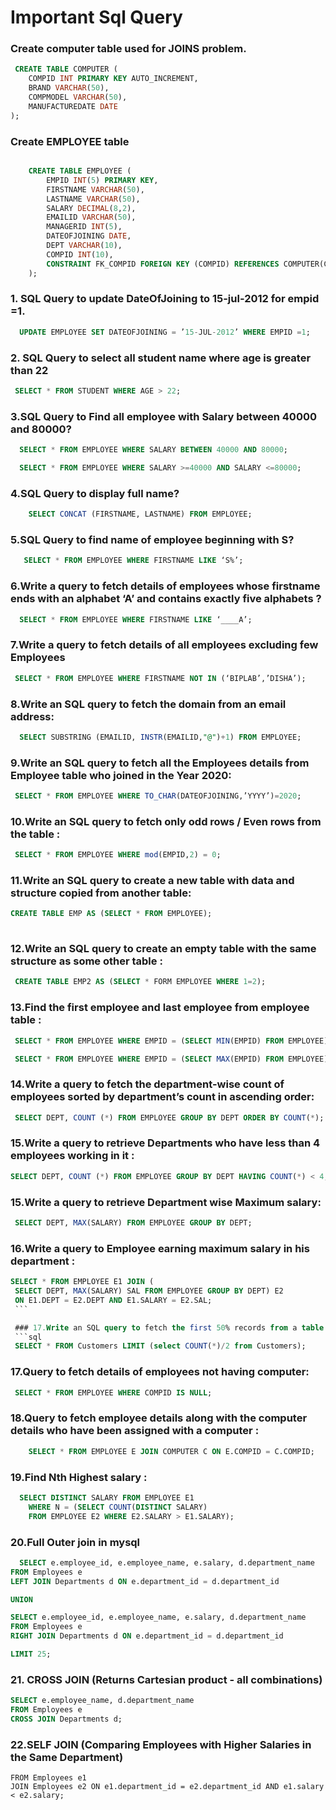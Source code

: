 # Important Sql Query

### Create computer table used for JOINS problem.
```sql
 CREATE TABLE COMPUTER (
    COMPID INT PRIMARY KEY AUTO_INCREMENT,
    BRAND VARCHAR(50),
    COMPMODEL VARCHAR(50),
    MANUFACTUREDATE DATE
);
```

### Create EMPLOYEE table
```sql

    CREATE TABLE EMPLOYEE (
        EMPID INT(5) PRIMARY KEY,
        FIRSTNAME VARCHAR(50),
        LASTNAME VARCHAR(50),
        SALARY DECIMAL(8,2),
        EMAILID VARCHAR(50),
        MANAGERID INT(5),
        DATEOFJOINING DATE,
        DEPT VARCHAR(10),
        COMPID INT(10),
        CONSTRAINT FK_COMPID FOREIGN KEY (COMPID) REFERENCES COMPUTER(COMPID)
    );

```


### 1. SQL Query to update DateOfJoining to 15-jul-2012 for empid =1.

```sql
  UPDATE EMPLOYEE SET DATEOFJOINING = ’15-JUL-2012’ WHERE EMPID =1;
```

### 2. SQL Query to select all student name where age is greater than 22

```sql
 SELECT * FROM STUDENT WHERE AGE > 22;
```

### 3.SQL Query to Find all employee with Salary between 40000 and 80000?

```sql
  SELECT * FROM EMPLOYEE WHERE SALARY BETWEEN 40000 AND 80000;

  SELECT * FROM EMPLOYEE WHERE SALARY >=40000 AND SALARY <=80000;
```

### 4.SQL Query to display full name?
```sql
    SELECT CONCAT (FIRSTNAME, LASTNAME) FROM EMPLOYEE;

```

### 5.SQL Query to find name of employee beginning with S?

```sql
   SELECT * FROM EMPLOYEE WHERE FIRSTNAME LIKE ‘S%’;
  ```

  ### 6.Write a query to fetch details of employees whose firstname ends with an alphabet ‘A’ and contains exactly five alphabets ?

  ```sql
    SELECT * FROM EMPLOYEE WHERE FIRSTNAME LIKE ‘____A’;
  ```

  ### 7.Write a query to fetch details of all employees excluding few Employees 

  ```sql
   SELECT * FROM EMPLOYEE WHERE FIRSTNAME NOT IN (‘BIPLAB’,’DISHA’);
  ```

  ### 8.Write an SQL query to fetch the domain from an email address:
  ```sql
    SELECT SUBSTRING (EMAILID, INSTR(EMAILID,"@")+1) FROM EMPLOYEE;

  ```
  ### 9.Write an SQL query to fetch all the Employees details from Employee table who joined in the Year 2020:
  ```sql
   SELECT * FROM EMPLOYEE WHERE TO_CHAR(DATEOFJOINING,’YYYY’)=2020;
  ```

  ### 10.Write an SQL query to fetch only odd rows / Even rows from the table :
  ```sql
   SELECT * FROM EMPLOYEE WHERE mod(EMPID,2) = 0;
  ```

  ### 11.Write an SQL query to create a new table with data and structure copied from another table:
  ```sql
  CREATE TABLE EMP AS (SELECT * FROM EMPLOYEE);
   
  ```
  ### 12.Write an SQL query to create an empty table with the same structure as some other table :
  ```sql
   CREATE TABLE EMP2 AS (SELECT * FORM EMPLOYEE WHERE 1=2);
   ```

 ### 13.Find the first employee and last employee from employee table :
 ```sql
  SELECT * FROM EMPLOYEE WHERE EMPID = (SELECT MIN(EMPID) FROM EMPLOYEE);

  SELECT * FROM EMPLOYEE WHERE EMPID = (SELECT MAX(EMPID) FROM EMPLOYEE);

 ```

 ### 14.Write a query to fetch the department-wise count of employees sorted by department’s count in ascending order:
 ```sql
  SELECT DEPT, COUNT (*) FROM EMPLOYEE GROUP BY DEPT ORDER BY COUNT(*);
 ```

 ### 15.Write a query to retrieve Departments who have less than 4 employees working in it :
 ```sql
 SELECT DEPT, COUNT (*) FROM EMPLOYEE GROUP BY DEPT HAVING COUNT(*) < 4;
   ```

   ### 15.Write a query to retrieve Department wise Maximum salary:
   ```sql
    SELECT DEPT, MAX(SALARY) FROM EMPLOYEE GROUP BY DEPT;

   ```

   ### 16.Write a query to Employee earning maximum salary in his department :

   ```sql
   SELECT * FROM EMPLOYEE E1 JOIN (
    SELECT DEPT, MAX(SALARY) SAL FROM EMPLOYEE GROUP BY DEPT) E2
    ON E1.DEPT = E2.DEPT AND E1.SALARY = E2.SAL;
    ```

    ### 17.Write an SQL query to fetch the first 50% records from a table:
    ```sql
    SELECT * FROM Customers LIMIT (select COUNT(*)/2 from Customers);
```

 ### 17.Query to fetch details of employees not having computer:
 ```sql
  SELECT * FROM EMPLOYEE WHERE COMPID IS NULL;
```

### 18.Query to fetch employee details along with the computer details who have been assigned with a computer :
```sql
    SELECT * FROM EMPLOYEE E JOIN COMPUTER C ON E.COMPID = C.COMPID;

```

 ### 19.Find Nth Highest salary :
```sql
  SELECT DISTINCT SALARY FROM EMPLOYEE E1
    WHERE N = (SELECT COUNT(DISTINCT SALARY)
    FROM EMPLOYEE E2 WHERE E2.SALARY > E1.SALARY);
  ```

  ### 20.Full Outer join in mysql
  ```sql
    SELECT e.employee_id, e.employee_name, e.salary, d.department_name
FROM Employees e
LEFT JOIN Departments d ON e.department_id = d.department_id

UNION

SELECT e.employee_id, e.employee_name, e.salary, d.department_name
FROM Employees e
RIGHT JOIN Departments d ON e.department_id = d.department_id

LIMIT 25;
```

### 21. CROSS JOIN (Returns Cartesian product - all combinations)
```sql
SELECT e.employee_name, d.department_name
FROM Employees e
CROSS JOIN Departments d;
```
### 22.SELF JOIN (Comparing Employees with Higher Salaries in the Same Department)
```sqlSELECT e1.employee_name AS Employee, e1.salary, e2.employee_name AS Higher_Salary_Employee, e2.salary
FROM Employees e1
JOIN Employees e2 ON e1.department_id = e2.department_id AND e1.salary < e2.salary;
```
